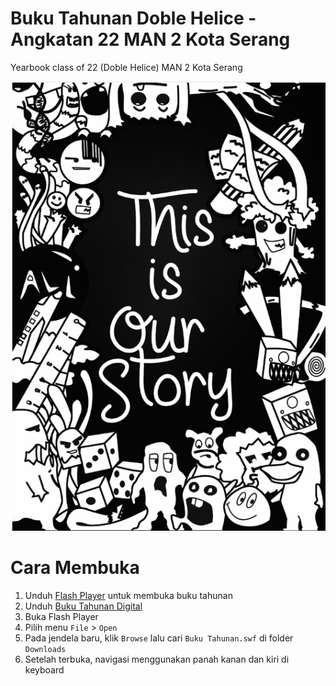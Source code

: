 # Buku Tahunan Doble Helice - Angkatan 22 MAN 2 Kota Serang
Yearbook class of 22 (Doble Helice) MAN 2 Kota Serang

![Doble Helice](22.png "Doble Helice")

# Cara Membuka
1. Unduh [Flash Player](flashplayer_32_sa_debug.exe) untuk membuka buku tahunan
2. Unduh [Buku Tahunan Digital](Buku%20Tahunan.swf)
3. Buka Flash Player
4. Pilih menu `File` > `Open`
5. Pada jendela baru, klik `Browse` lalu cari `Buku Tahunan.swf` di folder `Downloads`
6. Setelah terbuka, navigasi menggunakan panah kanan dan kiri di keyboard 
